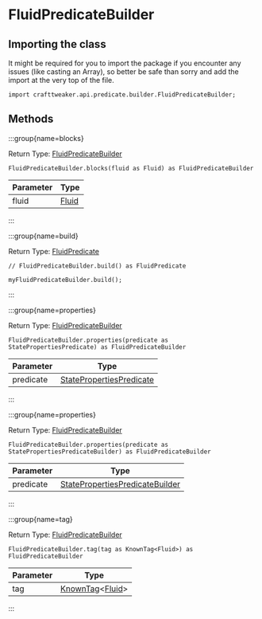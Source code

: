 # FluidPredicateBuilder

## Importing the class

It might be required for you to import the package if you encounter any issues (like casting an Array), so better be safe than sorry and add the import at the very top of the file.
```zenscript
import crafttweaker.api.predicate.builder.FluidPredicateBuilder;
```


## Methods

:::group{name=blocks}

Return Type: [FluidPredicateBuilder](/vanilla/api/predicate/builder/FluidPredicateBuilder)

```zenscript
FluidPredicateBuilder.blocks(fluid as Fluid) as FluidPredicateBuilder
```

| Parameter |               Type                |
|-----------|-----------------------------------|
| fluid     | [Fluid](/vanilla/api/fluid/Fluid) |


:::

:::group{name=build}

Return Type: [FluidPredicate](/vanilla/api/predicate/FluidPredicate)

```zenscript
// FluidPredicateBuilder.build() as FluidPredicate

myFluidPredicateBuilder.build();
```

:::

:::group{name=properties}

Return Type: [FluidPredicateBuilder](/vanilla/api/predicate/builder/FluidPredicateBuilder)

```zenscript
FluidPredicateBuilder.properties(predicate as StatePropertiesPredicate) as FluidPredicateBuilder
```

| Parameter |                                    Type                                     |
|-----------|-----------------------------------------------------------------------------|
| predicate | [StatePropertiesPredicate](/vanilla/api/predicate/StatePropertiesPredicate) |


:::

:::group{name=properties}

Return Type: [FluidPredicateBuilder](/vanilla/api/predicate/builder/FluidPredicateBuilder)

```zenscript
FluidPredicateBuilder.properties(predicate as StatePropertiesPredicateBuilder) as FluidPredicateBuilder
```

| Parameter |                                               Type                                                |
|-----------|---------------------------------------------------------------------------------------------------|
| predicate | [StatePropertiesPredicateBuilder](/vanilla/api/predicate/builder/StatePropertiesPredicateBuilder) |


:::

:::group{name=tag}

Return Type: [FluidPredicateBuilder](/vanilla/api/predicate/builder/FluidPredicateBuilder)

```zenscript
FluidPredicateBuilder.tag(tag as KnownTag<Fluid>) as FluidPredicateBuilder
```

| Parameter |                                        Type                                         |
|-----------|-------------------------------------------------------------------------------------|
| tag       | [KnownTag](/vanilla/api/tag/type/KnownTag)&lt;[Fluid](/vanilla/api/fluid/Fluid)&gt; |


:::


